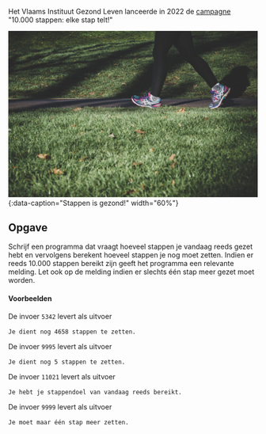 Het Vlaams Instituut Gezond Leven lanceerde in 2022 de <a href="https://10000stappen.gezondleven.be/" target="_blank">campagne</a> "10.000 stappen: elke stap telt!"

![Stappen is gezond!](media/walking.jpg "Foto door Arek Adeoye op Unsplash."){:data-caption="Stappen is gezond!" width="60%"}

## Opgave
Schrijf een programma dat vraagt hoeveel stappen je vandaag reeds gezet hebt en vervolgens berekent hoeveel stappen je nog moet zetten. Indien er reeds 10.000 stappen bereikt zijn geeft het programma een relevante melding.
Let ook op de melding indien er slechts één stap meer gezet moet worden.

#### Voorbeelden
De invoer `5342` levert als uitvoer
```
Je dient nog 4658 stappen te zetten.
```

De invoer `9995` levert als uitvoer
```
Je dient nog 5 stappen te zetten.
```

De invoer `11021` levert als uitvoer
```
Je hebt je stappendoel van vandaag reeds bereikt.
```

De invoer `9999` levert als uitvoer
```
Je moet maar één stap meer zetten.
```